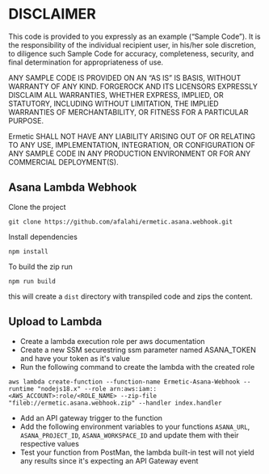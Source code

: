 # DISCLAIMER

This code is provided to you expressly as an example (“Sample Code”). It is the responsibility of the individual recipient user, in his/her sole discretion, to diligence such Sample Code for accuracy, completeness, security, and final determination for appropriateness of use.

ANY SAMPLE CODE IS PROVIDED ON AN “AS IS” IS BASIS, WITHOUT WARRANTY OF ANY KIND. FORGEROCK AND ITS LICENSORS EXPRESSLY DISCLAIM ALL WARRANTIES, WHETHER EXPRESS, IMPLIED, OR STATUTORY, INCLUDING WITHOUT LIMITATION, THE IMPLIED WARRANTIES OF MERCHANTABILITY, OR FITNESS FOR A PARTICULAR PURPOSE.

Ermetic SHALL NOT HAVE ANY LIABILITY ARISING OUT OF OR RELATING TO ANY USE, IMPLEMENTATION, INTEGRATION, OR CONFIGURATION OF ANY SAMPLE CODE IN ANY PRODUCTION ENVIRONMENT OR FOR ANY COMMERCIAL DEPLOYMENT(S).

## Asana Lambda Webhook

Clone the project

```console
git clone https://github.com/afalahi/ermetic.asana.webhook.git
```

Install dependencies

```console
npm install
```

To build the zip run

```console
npm run build
```

this will create a `dist` directory with transpiled code and zips the content.

## Upload to Lambda

- Create a lambda execution role per aws documentation
- Create a new SSM securestring ssm parameter named ASANA_TOKEN and have your token as it's value
- Run the following command to create the lambda with the created role

```console
aws lambda create-function --function-name Ermetic-Asana-Webhook --runtime "nodejs18.x" --role arn:aws:iam::<AWS_ACCOUNT>:role/<ROLE_NAME> --zip-file "fileb://ermetic.asana.webhook.zip" --handler index.handler
```

- Add an API gateway trigger to the function
- Add the following environment variables to your functions `ASANA_URL`, `ASANA_PROJECT_ID`, `ASANA_WORKSPACE_ID` and update them with their respective values
- Test your function from PostMan, the lambda built-in test will not yield any results since it's expecting an API Gateway event
